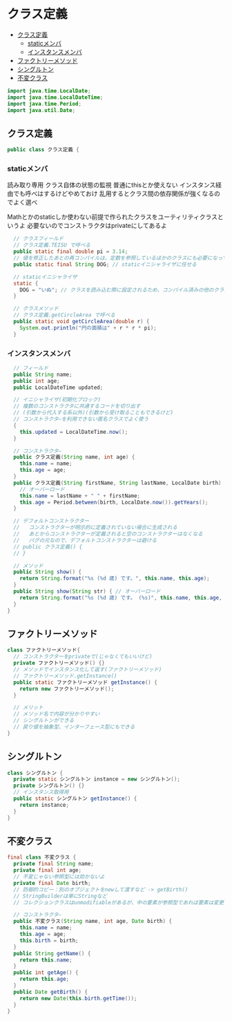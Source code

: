 # クラス定義

- [クラス定義](#クラス定義)
  - [staticメンバ](#staticメンバ)
  - [インスタンスメンバ](#インスタンスメンバ)
- [ファクトリーメソッド](#ファクトリーメソッド)
- [シングルトン](#シングルトン)
- [不変クラス](#不変クラス)

```java
import java.time.LocalDate;
import java.time.LocalDateTime;
import java.time.Period;
import java.util.Date;
```

## クラス定義

```java
public class クラス定義 {
```

### staticメンバ

読み取り専用 クラス自体の状態の監視
普通にthisとか使えない
インスタンス経由でも呼べはするけどやめておけ
乱用するとクラス間の依存関係が強くなるのでよく選べ

Mathとかのstaticしか使わない前提で作られたクラスをユーティリティクラスというよ
必要ないのでコンストラクタはprivateにしてあるよ

```java
  // クラスフィールド
  // クラス定義.TEISU で呼べる
  public static final double pi = 3.14;
  // 値を修正したあとの再コンパイルは、定数を参照しているほかのクラスにも必要になって大変 staticイニシャライザを利用すれば必要なくなる
  public static final String DOG; // staticイニシャライザに任せる

  // staticイニシャライザ
  static {
    DOG = "いぬ"; // クラスを読み込む際に設定されるため、コンパイル済みの他のクラスの値が固定されない 反映される
  }

  // クラスメソッド
  // クラス定義.getCircleArea で呼べる
  public static void getCircleArea(double r) {
    System.out.println("円の面積は" + r * r * pi);
  }
```

### インスタンスメンバ

```java
  // フィールド
  public String name;
  public int age;
  public LocalDateTime updated;

  // イニシャライザ(初期化ブロック)
  // 複数のコンストラクタに共通するコードを切り出す
  // (引数から代入する系以外)(引数から受け取ることもできるけど)
  // コンストラクタ―を利用できない匿名クラスでよく使う
  {
    this.updated = LocalDateTime.now();
  }

  // コンストラクタ―
  public クラス定義(String name, int age) {
    this.name = name;
    this.age = age;
  }
  public クラス定義(String firstName, String lastName, LocalDate birth) {
    // オーバーロード
    this.name = lastName + " " + firstName;
    this.age = Period.between(birth, LocalDate.now()).getYears();
  }

  // デフォルトコンストラクター
  //   コンストラクターが明示的に定義されていない場合に生成される
  //   あとからコンストラクターが定義されると空のコンストラクターはなくなる
  //   バグの元なので、デフォルトコンストラクターは避ける
  // public クラス定義() {
  // }

  // メソッド
  public String show() {
    return String.format("%s (%d 歳) です。", this.name, this.age);
  }
  public String show(String str) { // オーバーロード
    return String.format("%s (%d 歳) です。 (%s)", this.name, this.age, str);
  }
}
```

## ファクトリーメソッド

```java
class ファクトリーメソッド{
  // コンストラクターをprivateで(じゃなくてもいいけど)
  private ファクトリーメソッド() {}
  // メソッドでインスタンス化して返す(ファクトリーメソッド)
  // ファクトリーメソッド.getInstance()
  public static ファクトリーメソッド getInstance() {
    return new ファクトリーメソッド();
  }

  // メリット
  // メソッド名で内容が分かりやすい
  // シングルトンができる
  // 戻り値を抽象型、インターフェース型にもできる
}
```

## シングルトン

```java
class シングルトン {
  private static シングルトン instance = new シングルトン();
  private シングルトン() {}
  // インスタンス取得用
  public static シングルトン getInstance() {
    return instance;
  }
}
```

## 不変クラス

```java
final class 不変クラス {
  private final String name;
  private final int age;
  // 不変じゃない参照型には効かないよ
  private final Date birth;
  // 防御的コピー：別のオブジェクトをnewして渡すなど -> getBirth()
  // StringBuilderは単にStringなど
  // コレクションクラスはunmodifiableがあるが、中の要素が参照型であれば要素は変更できる

  // コンストラクタ―
  public 不変クラス(String name, int age, Date birth) {
    this.name = name;
    this.age = age;
    this.birth = birth;
  }
  public String getName() {
    return this.name;
  }
  public int getAge() {
    return this.age;
  }
  public Date getBirth() {
    return new Date(this.birth.getTime());
  }
}
```